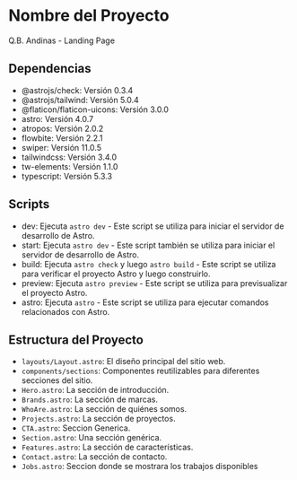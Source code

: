 # Nombre del Proyecto

Q.B. Andinas - Landing Page

## Dependencias

- @astrojs/check: Versión 0.3.4
- @astrojs/tailwind: Versión 5.0.4
- @flaticon/flaticon-uicons: Versión 3.0.0
- astro: Versión 4.0.7
- atropos: Versión 2.0.2
- flowbite: Versión 2.2.1
- swiper: Versión 11.0.5
- tailwindcss: Versión 3.4.0
- tw-elements: Versión 1.1.0
- typescript: Versión 5.3.3

## Scripts

- dev: Ejecuta `astro dev` - Este script se utiliza para iniciar el servidor de desarrollo de Astro.
- start: Ejecuta `astro dev` - Este script también se utiliza para iniciar el servidor de desarrollo de Astro.
- build: Ejecuta `astro check` y luego `astro build` - Este script se utiliza para verificar el proyecto Astro y luego construirlo.
- preview: Ejecuta `astro preview` - Este script se utiliza para previsualizar el proyecto Astro.
- astro: Ejecuta `astro` - Este script se utiliza para ejecutar comandos relacionados con Astro.

## Estructura del Proyecto

  - `layouts/Layout.astro`: El diseño principal del sitio web.
  - `components/sections`: Componentes reutilizables para diferentes secciones del sitio.
  - `Hero.astro`: La sección de introducción.
  - `Brands.astro`: La sección de marcas.
  - `WhoAre.astro`: La sección de quiénes somos.
  - `Projects.astro`: La sección de proyectos.
  - `CTA.astro`: Seccion Generica.
  - `Section.astro`: Una sección genérica.
  - `Features.astro`: La sección de características.
  - `Contact.astro`: La sección de contacto.
  - `Jobs.astro`: Seccion donde se mostrara los trabajos disponibles